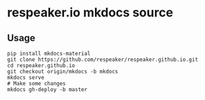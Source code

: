 # respeaker.io mkdocs source


## Usage

```
pip install mkdocs-material
git clone https://github.com/respeaker/respeaker.github.io.git
cd respeaker.github.io
git checkout origin/mkdocs -b mkdocs
mkdocs serve
# Make some changes
mkdocs gh-deploy -b master
```